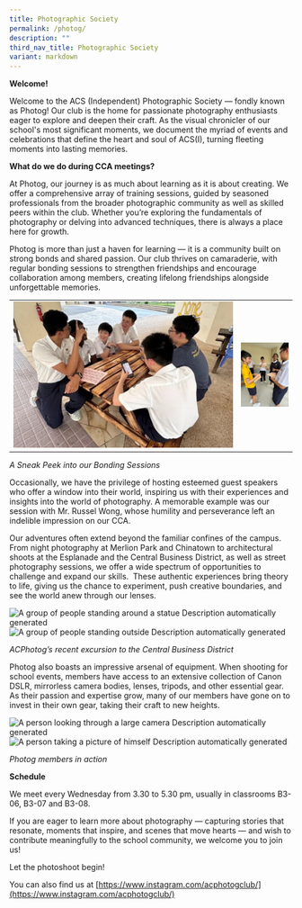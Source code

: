 ```yaml
---
title: Photographic Society
permalink: /photog/
description: ""
third_nav_title: Photographic Society
variant: markdown
---
```

**Welcome!**

Welcome to the ACS (Independent) Photographic Society — fondly known as Photog! Our club is the home for passionate photography enthusiasts eager to explore and deepen their craft. As the visual chronicler of our school's most significant moments, we document the myriad of events and celebrations that define the heart and soul of ACS(I), turning fleeting moments into lasting memories. 

**What do we do during CCA meetings?**

At Photog, our journey is as much about learning as it is about creating. We offer a comprehensive array of training sessions, guided by seasoned professionals from the broader photographic community as well as skilled peers within the club. Whether you’re exploring the fundamentals of photography or delving into advanced techniques, there is always a place here for growth.

Photog is more than just a haven for learning — it is a community built on strong bonds and shared passion. Our club thrives on camaraderie, with regular bonding sessions to strengthen friendships and encourage collaboration among members, creating lifelong friendships alongside unforgettable memories. 



|  |  | 
| -------- | -------- | 
| ![](/images/Picture117.jpg)  | ![](/images/Picture27.jpg)     | 






_A Sneak Peek into our Bonding Sessions_

Occasionally, we have the privilege of hosting esteemed guest speakers who offer a window into their world, inspiring us with their experiences and insights into the world of photography. A memorable example was our session with Mr. Russel Wong, whose humility and perseverance left an indelible impression on our CCA.

Our adventures often extend beyond the familiar confines of the campus. From night photography at Merlion Park and Chinatown to architectural shoots at the Esplanade and the Central Business District, as well as street photography sessions, we offer a wide spectrum of opportunities to challenge and expand our skills.  These authentic experiences bring theory to life, giving us the chance to experiment, push creative boundaries, and see the world anew through our lenses.  

![A group of people standing around a statue
Description automatically generated](file:///C:/Users/alexwoo.ADMIN/AppData/Local/Packages/oice_16_974fa576_32c1d314_2356/AC/Temp/msohtmlclip1/01/clip_image006.jpg)![A group of people standing outside
Description automatically generated](file:///C:/Users/alexwoo.ADMIN/AppData/Local/Packages/oice_16_974fa576_32c1d314_2356/AC/Temp/msohtmlclip1/01/clip_image008.jpg)

_ACPhotog’s recent excursion to the Central Business District_

Photog also boasts an impressive arsenal of equipment. When shooting for school events, members have access to an extensive collection of Canon DSLR, mirrorless camera bodies, lenses, tripods, and other essential gear. As their passion and expertise grow, many of our members have gone on to invest in their own gear, taking their craft to new heights.

![A person looking through a large camera
Description automatically generated](file:///C:/Users/alexwoo.ADMIN/AppData/Local/Packages/oice_16_974fa576_32c1d314_2356/AC/Temp/msohtmlclip1/01/clip_image010.jpg)![A person taking a picture of himself
Description automatically generated](file:///C:/Users/alexwoo.ADMIN/AppData/Local/Packages/oice_16_974fa576_32c1d314_2356/AC/Temp/msohtmlclip1/01/clip_image012.jpg)

_Photog members in action_

**Schedule**

We meet every Wednesday from 3.30 to 5.30 pm, usually in classrooms B3-06, B3-07 and B3-08. 

If you are eager to learn more about photography — capturing stories that resonate, moments that inspire, and scenes that move hearts — and wish to contribute meaningfully to the school community, we welcome you to join us!

Let the photoshoot begin!

You can also find us at [https://www.instagram.com/acphotogclub/](https://www.instagram.com/acphotogclub/)